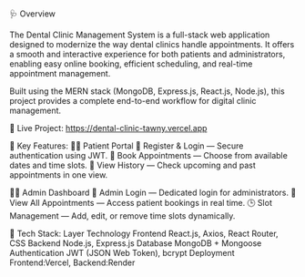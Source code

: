 🩺 Overview

The Dental Clinic Management System is a full-stack web application designed to modernize the way dental clinics handle appointments. It offers a smooth and interactive experience for both patients and administrators, enabling easy online booking, efficient scheduling, and real-time appointment management.

Built using the MERN stack (MongoDB, Express.js, React.js, Node.js), this project provides a complete end-to-end workflow for digital clinic management.

🔗 Live Project: https://dental-clinic-tawny.vercel.app

🌟 Key Features:
👩‍⚕️ Patient Portal
📝 Register & Login — Secure authentication using JWT.
📅 Book Appointments — Choose from available dates and time slots.
📖 View History — Check upcoming and past appointments in one view.

🧑‍💼 Admin Dashboard
🔐 Admin Login — Dedicated login for administrators.
🧾 View All Appointments — Access patient bookings in real time.
🕒 Slot Management — Add, edit, or remove time slots dynamically.

🧠 Tech Stack:
Layer	Technology
Frontend	React.js, Axios, React Router, CSS
Backend	Node.js, Express.js
Database	MongoDB + Mongoose
Authentication	JWT (JSON Web Token), bcrypt
Deployment  Frontend:Vercel, Backend:Render


